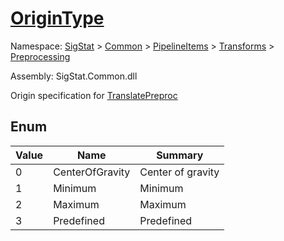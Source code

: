 # [OriginType](./OriginType.md)
Namespace: [SigStat]() > [Common](./../../../README.md) > [PipelineItems]() > [Transforms]() > [Preprocessing](./README.md)

Assembly: SigStat.Common.dll


Origin specification for [TranslatePreproc](https://github.com/hargitomi97/sigstat/blob/master/docs/md/SigStat/Common/PipelineItems/Transforms/Preprocessing/TranslatePreproc.md)

##	Enum

| Value | Name | Summary | 
| --- | --- | --- | 
| 0<div style="z-index: 1; position: absolute;"><img width=200/></div>| CenterOfGravity| Center of gravity<div style="z-index: 1; position: absolute;"><img width=200/></div>| <br>
| 1<div style="z-index: 1; position: absolute;"><img width=200/></div>| Minimum| Minimum<div style="z-index: 1; position: absolute;"><img width=200/></div>| <br>
| 2<div style="z-index: 1; position: absolute;"><img width=200/></div>| Maximum| Maximum<div style="z-index: 1; position: absolute;"><img width=200/></div>| <br>
| 3<div style="z-index: 1; position: absolute;"><img width=200/></div>| Predefined| Predefined<div style="z-index: 1; position: absolute;"><img width=200/></div>| <br>


